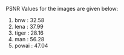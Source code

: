 PSNR Values for the images are given below:
1. bnw : 32.58
2. lena : 37.99
3. tiger : 28.16
4. man : 56.28
5. powai : 47.04
